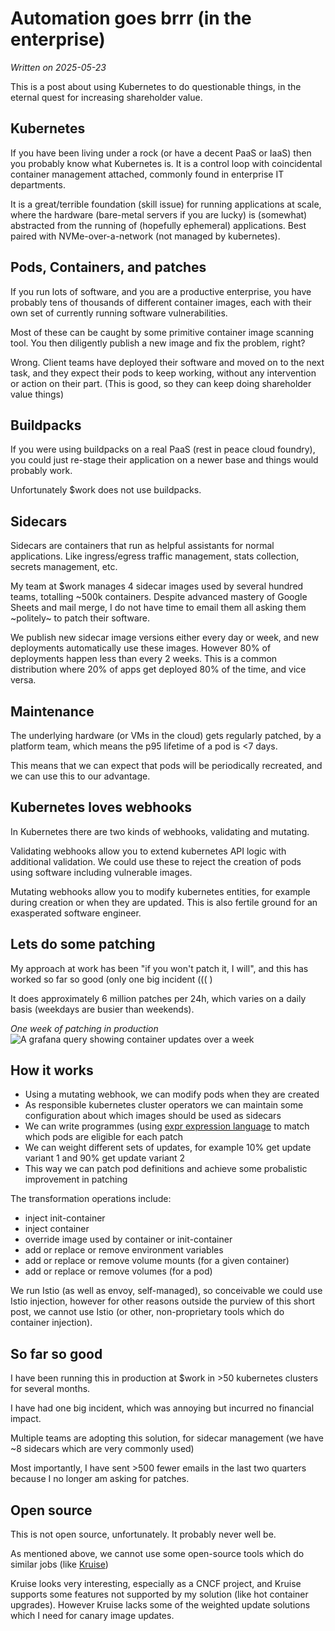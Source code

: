 # Automation goes brrr (in the enterprise)

_Written on 2025-05-23_

This is a post about using Kubernetes to do questionable things, in the eternal
quest for increasing shareholder value.

## Kubernetes

If you have been living under a rock (or have a decent PaaS or IaaS) then you
probably know what Kubernetes is. It is a control loop with coincidental
container management attached, commonly found in enterprise IT departments.

It is a great/terrible foundation (skill issue) for running applications at
scale, where the hardware (bare-metal servers if you are lucky) is (somewhat)
abstracted from the running of (hopefully ephemeral) applications. Best paired
with NVMe-over-a-network (not managed by kubernetes).

## Pods, Containers, and patches

If you run lots of software, and you are a productive enterprise, you have
probably tens of thousands of different container images, each with their own
set of currently running software vulnerabilities.

Most of these can be caught by some primitive container image scanning tool. You then diligently publish a new image and fix the problem, right?

Wrong. Client teams have deployed their software and moved on to the next task,
and they expect their pods to keep working, without any intervention or action
on their part. (This is good, so they can keep doing shareholder value things)

## Buildpacks

If you were using buildpacks on a real PaaS (rest in peace cloud foundry), you
could just re-stage their application on a newer base and things would probably work.

Unfortunately $work does not use buildpacks.

## Sidecars

Sidecars are containers that run as helpful assistants for normal applications. Like ingress/egress traffic management, stats collection, secrets management, etc.

My team at $work manages 4 sidecar images used by several hundred teams,
totalling ~500k containers. Despite advanced mastery of Google Sheets and mail
merge, I do not have time to email them all asking them ~politely~ to patch their software.

We publish new sidecar image versions either every day or week, and new
deployments automatically use these images. However 80% of deployments happen
less than every 2 weeks. This is a common distribution where 20% of apps get
deployed 80% of the time, and vice versa.

## Maintenance

The underlying hardware (or VMs in the cloud) gets regularly patched, by a
platform team, which means the p95 lifetime of a pod is <7 days.

This means that we can expect that pods will be periodically recreated, and we
can use this to our advantage.

## Kubernetes loves webhooks

In Kubernetes there are two kinds of webhooks, validating and mutating.

Validating webhooks allow you to extend kubernetes API logic with additional
validation. We could use these to reject the creation of pods using software
including vulnerable images.

Mutating webhooks allow you to modify kubernetes entities, for example during
creation or when they are updated. This is also fertile ground for an
exasperated software engineer.

## Lets do some patching

My approach at work has been "if you won't patch it, I will", and this has
worked so far so good (only one big incident ((( )

It does approximately 6 million patches per 24h, which varies on a daily basis
(weekdays are busier than weekends).

_One week of patching in production_
![A grafana query showing container updates over a week](/images/sidecar-manager.png)

## How it works

* Using a mutating webhook, we can modify pods when they are created
* As responsible kubernetes cluster operators we can maintain some configuration about which images should be used as sidecars
* We can write programmes (using [expr expression language](https://github.com/expr-lang/expr) to match which pods are eligible for each patch
* We can weight different sets of updates, for example 10% get update variant 1 and 90% get update variant 2
* This way we can patch pod definitions and achieve some probalistic improvement in patching

The transformation operations include:
* inject init-container
* inject container
* override image used by container or init-container 
* add or replace or remove environment variables
* add or replace or remove volume mounts (for a given container)
* add or replace or remove volumes (for a pod)

We run Istio (as well as envoy, self-managed), so conceivable we could use Istio injection, however for other reasons outside the purview of this short post, we cannot use Istio (or other, non-proprietary tools which do container injection).

## So far so good

I have been running this in production at $work in >50 kubernetes clusters for
several months.

I have had one big incident, which was annoying but incurred no financial
impact.

Multiple teams are adopting this solution, for sidecar management (we have ~8
sidecars which are very commonly used)

Most importantly, I have sent >500 fewer emails in the last two quarters
because I no longer am asking for patches.

## Open source

This is not open source, unfortunately. It probably never well be.

As mentioned above, we cannot use some open-source tools which do similar jobs
(like
[Kruise](https://openkruise.io/docs/user-manuals/sidecarset))

Kruise looks very interesting, especially as a CNCF project, and Kruise
supports some features not supported by my solution (like hot container
upgrades). However Kruise lacks some of the weighted update solutions which I
need for canary image updates.
